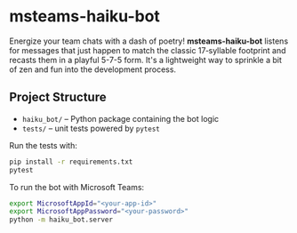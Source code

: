 # msteams-haiku-bot

Energize your team chats with a dash of poetry! **msteams-haiku-bot** listens
for messages that just happen to match the classic 17‑syllable footprint and
recasts them in a playful 5-7-5 form. It's a lightweight way to sprinkle a bit
of zen and fun into the development process.

## Project Structure

- `haiku_bot/` – Python package containing the bot logic
- `tests/` – unit tests powered by `pytest`

Run the tests with:

```bash
pip install -r requirements.txt
pytest
```

To run the bot with Microsoft Teams:

```bash
export MicrosoftAppId="<your-app-id>"
export MicrosoftAppPassword="<your-password>"
python -m haiku_bot.server
```
